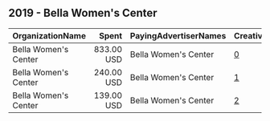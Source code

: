 ## 2019 - Bella Women's Center 
|OrganizationName|Spent|PayingAdvertiserNames|CreativeUrls|Impressions|Genders|AgeBrackets|CountryCodes|BillingAddresses|CandidateBallotInformation|
|:---|---:|:---|:---|---:|:---|:---|:---|:---|:---|
|Bella Women's Center|833.00 USD|Bella Women's Center|[0](https://www.snap.com/political-ads/asset/e59d080c0ccab014a5964380b3d487cc86639e4d7c5363a33fd0eafc1e076338?mediaType=mp4)|279,765|||united states|US|Bella Womens Center|
|Bella Women's Center|240.00 USD|Bella Women's Center|[1](https://www.snap.com/political-ads/asset/b7626280d8fd146487689901f583850264d57d3e6dbfa98a08bcbde31ac5244c?mediaType=mp4)|132,268|||united states|US||
|Bella Women's Center|139.00 USD|Bella Women's Center|[2](https://www.snap.com/political-ads/asset/4868fc6d2d715af0aaabeb27858f0e56578345576fc65db12f185b73f5f0eebd?mediaType=mp4)|75,601|||united states|US||

